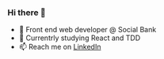 ### Hi there 👋

- 💼 Front end web developer @ Social Bank
- 🌱 Currentrly studying React and TDD
- 📫 Reach me on [LinkedIn](https://linkedin.com/in/pedrovsp)

<!--- - 👯 I’m looking to collaborate on ...
- 💬 Ask me about ... 
- 😄 Fun fact: ...-->
